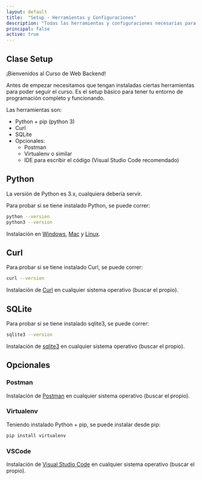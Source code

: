 ```yaml
---
layout: default
title:  "Setup - Herramientas y Configuraciones"
description: "Todas las herramientas y configuraciones necesarias para las clases y la realización de los ejercicios que las acompañan (Python, Postman, CURL, SQLite)."
principal: false
active: true
---
```


## Clase Setup

¡Bienvenidos al Curso de Web Backend!

Antes de empezar necesitamos que tengan instaladas ciertas herramientas para poder seguir el curso. Es el setup básico para tener tu entorno de programación completo y funcionando.

Las herramientas son:
- Python + pip (python 3)
- Curl
- SQLite
- Opcionales:
    + Postman
    + Virtualenv o similar
    + IDE para escribir el código (Visual Studio Code recomendado)

## Python

La versión de Python es 3.x, cualquiera debería servir.

Para probar si se tiene instalado Python, se puede correr:
```bash
python --version
python3 --version
```

Instalación en [Windows](https://realpython.com/installing-python/#how-to-install-python-on-windows), [Mac](https://realpython.com/installing-python/#how-to-install-python-on-macos) y [Linux](https://realpython.com/installing-python/#how-to-install-python-on-linux). 

## Curl

Para probar si se tiene instalado Curl, se puede correr:
```bash
curl --version
```

Instalación de [Curl](https://help.ubidots.com/en/articles/2165289-learn-how-to-install-run-curl-on-windows-macosx-linux) en cualquier sistema operativo (buscar el propio).

## SQLite

Para probar si se tiene instalado sqlite3, se puede correr:
```bash
sqlite3 --version
```

Instalación de [sqlite3](https://www.servermania.com/kb/articles/install-sqlite/) en cualquier sistema operativo (buscar el propio).

## Opcionales

### Postman

Instalación de [Postman](https://www.postman.com/downloads/) en cualquier sistema operativo (buscar el propio).

### Virtualenv

Teniendo instalado Python + pip, se puede instalar desde pip:
```bash
pip install virtualenv
```

### VSCode

Instalación de [Visual Studio Code](https://code.visualstudio.com/download) en cualquier sistema operativo (buscar el propio).
